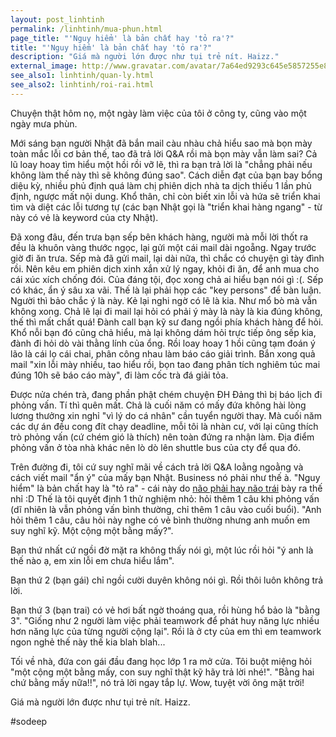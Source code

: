```yaml
---
layout: post_linhtinh
permalink: /linhtinh/mua-phun.html
page_title: "'Nguy hiểm' là bản chất hay 'tỏ ra'?"
title: "'Nguy hiểm' là bản chất hay 'tỏ ra'?"
description: "Giá mà người lớn được như tụi trẻ nít. Haizz."
external_image: http://www.gravatar.com/avatar/7a64ed9293c645e5857255e8f2320a8d?s=292
see_also1: linhtinh/quan-ly.html
see_also2: linhtinh/roi-rai.html
---
```


Chuyện thật hôm nọ, một ngày làm việc của tôi ở công ty, cũng vào một ngày mưa phùn.

Mới sáng bạn người Nhật đã bắn mail càu nhàu chả hiểu sao mà bọn mày toàn mắc lỗi cơ bản thế, tao đã trả lời Q&A rồi mà bọn mày vẫn làm sai? Cả lũ loay hoay tìm hiểu một hồi rồi vỡ lẽ, thì ra bạn trả lời là "chẳng phải nếu không làm thế này thì sẽ không đúng sao". Cách diễn đạt của bạn bay bổng diệu kỳ, nhiều phủ định quá làm chị phiên dịch nhà ta dịch thiếu 1 lần phủ định, ngược mất nội dung. Khổ thân, chỉ còn biết xin lỗi và hứa sẽ triển khai tìm và diệt các lỗi tương tự (các bạn Nhật gọi là "triển khai hàng ngang" - từ này có vẻ là keyword của cty Nhật).

Đã xong đâu, đến trưa bạn sếp bên khách hàng, người mà mỗi lời thốt ra đều là khuôn vàng thước ngọc, lại gửi một cái mail dài ngoẵng. Ngay trước giờ đi ăn trưa. Sếp mà đã gửi mail, lại dài nữa, thì chắc có chuyện gì tày đình rồi. Nên kêu em phiên dịch xinh xắn xử lý ngay, khỏi đi ăn, để anh mua cho cái xúc xích chống đói. Của đáng tội, đọc xong chả ai hiểu bạn nói gì :(. Sếp có khác, ẩn ý sâu xa vãi. Thế là lại phải họp các "key persons" để bàn luận. Người thì bảo chắc ý là này. Kẻ lại nghi ngờ có lẽ là kia. Như mổ bò mà vẫn không xong. Chả lẽ lại đi mail lại hỏi có phải ý mày là này là kia đúng không, thế thì mất chất quá! Đành call bạn kỹ sư đang ngồi phía khách hàng để hỏi. Khổ nỗi bạn đó cũng chả hiểu, mà lại không dám hỏi trực tiếp ông sếp kia, đành đi hỏi dò vài thằng lính của ổng. Rồi loay hoay 1 hồi cũng tạm đoán ý lão là cái lọ cái chai, phân công nhau làm báo cáo giải trình. Bắn xong quả mail "xin lỗi mày nhiều, tao hiểu rồi, bọn tao đang phân tích nghiêm túc mai đúng 10h sẽ báo cáo mày", đi làm cốc trà đá giải tỏa.

Được nửa chén trà, đang phần phật chém chuyện ĐH Đảng thì bị báo lịch đi phỏng vấn. Tí thì quên mất. Chả là cuối năm có mấy đứa không hài lòng lương thưởng xin nghỉ "vì lý do cá nhân" cần tuyển người thay. Mà cuối năm các dự án đều cong đít chạy deadline, mỗi tôi là nhàn cư, với lại cũng thích trò phỏng vấn (cứ chém gió là thích) nên toàn đứng ra nhận làm. Địa điểm phỏng vấn ở tòa nhà khác nên lò dò lên shuttle bus của cty để qua đó.

Trên đường đi, tôi cứ suy nghĩ mãi về cách trả lời Q&A loằng ngoằng và cách viết mail "ẩn ý" của mấy bạn Nhật. Business nó phải như thế à. "Nguy hiểm" là bản chất hay là "tỏ ra" - cái này do <a href="/nao-trai-nao-phai.html">não phải hay não trái</a> bày ra thế nhỉ :D Thế là tôi quyết định 1 thử nghiệm nhỏ: hỏi thêm 1 câu khi phỏng vấn (dĩ nhiên là vẫn phỏng vấn bình thường, chỉ thêm 1 câu vào cuối buổi). "Anh hỏi thêm 1 câu, câu hỏi này nghe có vẻ bình thường nhưng anh muốn em suy nghĩ kỹ. Một cộng một bằng mấy?".

Bạn thứ nhất cứ ngồi đờ mặt ra không thấy nói gì, một lúc rồi hỏi "ý anh là thế nào ạ, em xin lỗi em chưa hiểu lắm".

Bạn thứ 2 (bạn gái) chỉ ngồi cười duyên không nói gì. Rồi thôi luôn không trả lời.

Bạn thứ 3 (bạn trai) có vẻ hơi bất ngờ thoáng qua, rồi hùng hổ bảo là "bằng 3". "Giống như 2 người làm việc phải teamwork để phát huy năng lực nhiều hơn năng lực của từng người cộng lại". Rồi là ở cty của em thì em teamwork ngon nghẻ thế này thế kia blah blah...

Tối về nhà, đứa con gái đầu đang học lớp 1 ra mở cửa. Tôi buột miệng hỏi "một cộng một bằng mấy, con suy nghĩ thật kỹ hãy trả lời nhé!". "Bằng hai chứ bằng mấy nữa!!", nó trả lời ngay tắp lự. Wow, tuyệt vời ông mặt trời!

Giá mà người lớn được như tụi trẻ nít. Haizz.

<p>#sodeep</p>